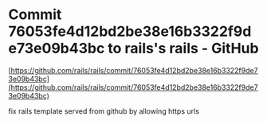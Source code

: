 <!--
id: 1708538604
link: http://tumblr.atmos.org/post/1708538604/commit-76053fe4d12bd2be38e16b3322f9de73e09b43bc-to
slug: commit-76053fe4d12bd2be38e16b3322f9de73e09b43bc-to
date: Sat Nov 27 2010 18:03:48 GMT-0800 (PST)
publish: 2010-11-027
tags: 
title: Commit 76053fe4d12bd2be38e16b3322f9de73e09b43bc to rails's rails - GitHub
-->


Commit 76053fe4d12bd2be38e16b3322f9de73e09b43bc to rails's rails - GitHub
=========================================================================

[https://github.com/rails/rails/commit/76053fe4d12bd2be38e16b3322f9de73e09b43bc](https://github.com/rails/rails/commit/76053fe4d12bd2be38e16b3322f9de73e09b43bc)

fix rails template served from github by allowing https urls

